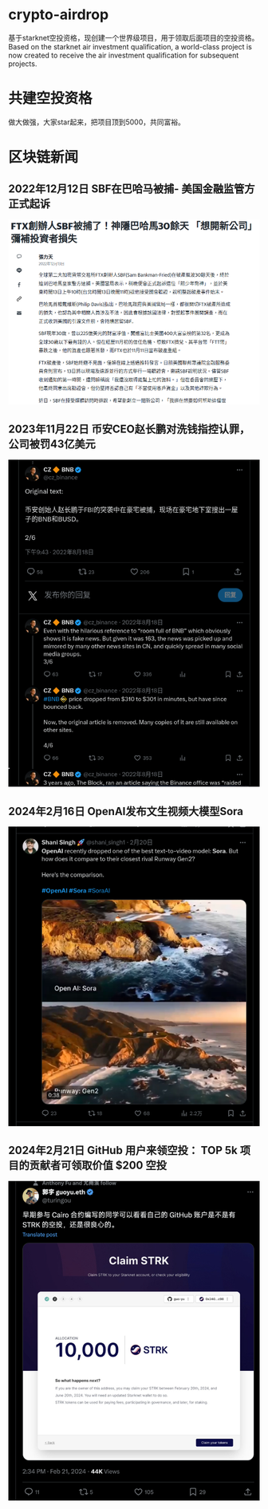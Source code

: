 # crypto-airdrop
基于starknet空投资格，现创建一个世界级项目，用于领取后面项目的空投资格。
Based on the starknet air investment qualification, a world-class project is now created to receive the air investment qualification for subsequent projects.

# 共建空投资格
做大做强，大家star起来，把项目顶到5000，共同富裕。


# 区块链新闻

## 2022年12月12日 SBF在巴哈马被捕- 美国金融监管方正式起诉
<img width="600" src="./crypto-news/sbf.png"/>

## 2023年11月22日 币安CEO赵长鹏对洗钱指控认罪，公司被罚43亿美元
<img width="600" src="./crypto-news/cz.png"/>

## 2024年2月16日 OpenAI发布文生视频大模型Sora
<img width="600" src="./crypto-news/sora.png"/>

## 2024年2月21日 GitHub 用户来领空投： TOP 5k 项目的贡献者可领取价值 $200 空投
<img width="600" src="./crypto-news/starknet.png"/>
